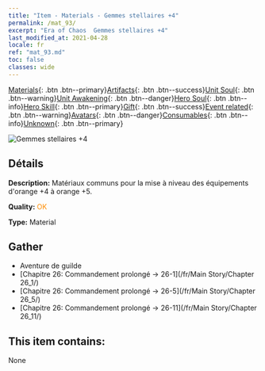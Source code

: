 ```yaml
---
title: "Item - Materials - Gemmes stellaires +4"
permalink: /mat_93/
excerpt: "Era of Chaos  Gemmes stellaires +4"
last_modified_at: 2021-04-28
locale: fr
ref: "mat_93.md"
toc: false
classes: wide
---
```

 [Materials](/ItemsFR/){: .btn .btn--primary}[Artifacts](/ItemsFR/Artifacts/){: .btn .btn--success}[Unit Soul](/ItemsFR/UnitSoul/){: .btn .btn--warning}[Unit Awakening](/ItemsFR/UnitAwakening/){: .btn .btn--danger}[Hero Soul](/ItemsFR/HeroSoul/){: .btn .btn--info}[Hero Skill](/ItemsFR/HeroSkill/){: .btn .btn--primary}[Gift](/ItemsFR/Gift/){: .btn .btn--success}[Event related](/ItemsFR/Events/){: .btn .btn--warning}[Avatars](/ItemsFR/Avatars/){: .btn .btn--danger}[Consumables](/ItemsFR/Consumables/){: .btn .btn--info}[Unknown](/ItemsFR/Unknown/){: .btn .btn--primary}

 ![Gemmes stellaires +4](/images/t/i_cailiao_baoshi3.png)

## Détails
 **Description:** Matériaux communs pour la mise à niveau des équipements d'orange +4 à orange +5.

 **Quality:** <span style="color: #FF8C00">OK</span>

 **Type:** Material

## Gather

*    Aventure de guilde 
*    [Chapitre 26: Commandement prolongé -> 26-1](/fr/Main Story/Chapter 26_1/) 
*    [Chapitre 26: Commandement prolongé -> 26-5](/fr/Main Story/Chapter 26_5/) 
*    [Chapitre 26: Commandement prolongé -> 26-11](/fr/Main Story/Chapter 26_11/) 

## This item contains:

  None

